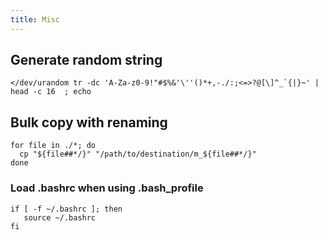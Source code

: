 ```yaml
---
title: Misc
---
```


## Generate random string

```shell
</dev/urandom tr -dc 'A-Za-z0-9!"#$%&'\''()*+,-./:;<=>?@[\]^_`{|}~' | head -c 16  ; echo
```

## Bulk copy with renaming

```shell
for file in ./*; do
  cp "${file##*/}" "/path/to/destination/m_${file##*/}"
done
```

### Load .bashrc when using .bash_profile

```shell
if [ -f ~/.bashrc ]; then
   source ~/.bashrc
fi
```
